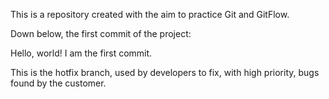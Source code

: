 This is a repository created with the aim to practice Git and GitFlow. 

Down below, the first commit of the project:

Hello, world! I am the first commit.

This is the hotfix branch, used by developers to fix, with high priority, bugs found by the customer.